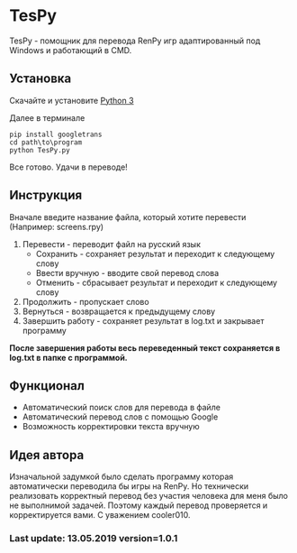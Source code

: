 


# TesPy

TesPy - помощник для перевода RenPy игр адаптированный под Windows и работающий в CMD.

## Установка

Скачайте и установите [Python 3](https://www.python.org/downloads/release)

Далее в терминале
```
pip install googletrans
cd path\to\program
python TesPy.py
```
Все готово. Удачи в переводе!

## Инструкция

Вначале введите название файла, который хотите перевести (Например: screens.rpy)
1) Перевести - переводит файл на русский язык
   * Сохранить - сохраняет результат и переходит к следующему слову
   * Ввести вручную - вводите свой перевод слова
   * Отменить - сбрасывает результат и переходит к следующему слову
2) Продолжить - пропускает слово
3) Вернуться - возвращается к предыдущему слову
4) Завершить работу - сохраняет результат в log.txt и закрывает программу

__После завершения работы весь переведенный текст сохраняется в log.txt в папке с программой.__

## Функционал

* Автоматический поиск слов для перевода в файле
* Автоматический перевод слов с помощью Google
* Возможность корректировки текста вручную

## Идея автора

Изначальной задумкой было сделать программу которая автоматически переводила бы игры на RenPy.
Но технически реализовать корректный перевод без участия человека для меня было не выполнимой задачей.
Поэтому каждый перевод проверяется и корректируется вами. С уважением cooler010.

### Last update: 13.05.2019 version=1.0.1
